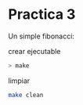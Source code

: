 # Practica 3

Un simple fibonacci:

crear ejecutable

```zsh
> make
```

limpiar 

```zsh
make clean
```

